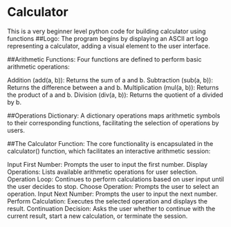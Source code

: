 # Calculator
This is a very beginner level python code for building calculator using functions
##Logo:
 The program begins by displaying an ASCII art logo representing a calculator, adding a visual element to the user interface.

##Arithmetic Functions:
 Four functions are defined to perform basic arithmetic operations:

 Addition (add(a, b)): Returns the sum of a and b.
 Subtraction (sub(a, b)): Returns the difference between a and b.
 Multiplication (mul(a, b)): Returns the product of a and b.
 Division (div(a, b)): Returns the quotient of a divided by b.

##Operations Dictionary:
 A dictionary operations maps arithmetic symbols to their corresponding functions, facilitating the selection of operations by users.

##The Calculator Function:
 The core functionality is encapsulated in the calculator() function, which facilitates an interactive arithmetic session:

 Input First Number: Prompts the user to input the first number.
 Display Operations: Lists available arithmetic operations for user selection.
 Operation Loop: Continues to perform calculations based on user input until the user decides to stop.
 Choose Operation: Prompts the user to select an operation.
 Input Next Number: Prompts the user to input the next number.
 Perform Calculation: Executes the selected operation and displays the result.
 Continuation Decision: Asks the user whether to continue with the current result, start a new calculation, or terminate the session.

